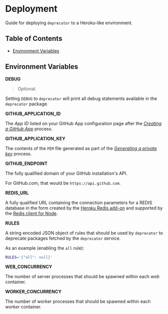 # Deployment

Guide for deploying `deprecator` to a Heroku-like environment.

<!-- START doctoc generated TOC please keep comment here to allow auto update -->
<!-- DON'T EDIT THIS SECTION, INSTEAD RE-RUN doctoc TO UPDATE -->
## Table of Contents

- [Environment Variables](#environment-variables)

<!-- END doctoc generated TOC please keep comment here to allow auto update -->

## Environment Variables

**DEBUG**

> Optional.

Setting `DEBUG` to `deprecator` will print all debug statements available in the `deprecator` package.

**GITHUB_APPLICATION_ID**

The _App ID_ listed on your GitHub App configuration page after the [_Creating a GitHub App_](https://developer.github.com/apps/building-github-apps/creating-a-github-app/) process.

**GITHUB_APPLICATION_KEY**

The contents of the `PEM` file generated as part of the [_Generating a private key_](https://developer.github.com/apps/building-github-apps/authentication-options-for-github-apps/#generating-a-private-key) process.

**GITHUB_ENDPOINT**

The fully qualified domain of your GitHub installation's API.

For GitHub.com, that would be `https://api.github.com`.

**REDIS_URL**

A fully qualified URL containing the connection parameters for a REDIS database in the form created by the [Heroku Redis add-on](https://devcenter.heroku.com/articles/heroku-redis) and supported by the [Redis client for Node](https://github.com/NodeRedis/node_redis#rediscreateclient).

**RULES**

A string encoded JSON object of rules that should be used by `deprecator` to deprecate packages fetched by the `deprecator` service.

As an example (enabling the `all` rule):

```bash
RULES='{"all": null}'
```

**WEB_CONCURRENCY**

The number of server processes that should be spawned within each _web_ container.

**WORKER_CONCURRENCY**

The number of worker processes that should be spawned within each _worker_ container.

